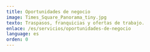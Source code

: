 ```yaml
---
title: Oportunidades de negocio
image: Times_Square_Panorama_tiny.jpg
texto: Traspasos, franquicias y ofertas de trabajo.
enlace: /es/servicios/oportunidades-de-negocio
language: es
orden: 0
---
```

